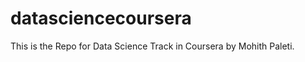 datasciencecoursera
===================

This is the Repo for Data Science Track in Coursera by Mohith Paleti.
